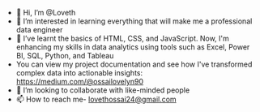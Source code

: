 - 👋 Hi, I’m @Loveth
- 👀 I’m interested in learning everything that will make me a professional data engineer
- 🌱 I’ve learnt the basics of HTML, CSS, and JavaScript. Now, I'm enhancing my skills in data analytics using tools such as Excel, Power BI, SQL, Python, and Tableau
- You can view my project documentation and see how I've transformed complex data into actionable insights: https://medium.com/@ossailovelyn90
- 💞️ I’m looking to collaborate with like-minded people
- 📫 How to reach me- lovethossai24@gmail.com

<!---
Loveg1/Loveg1 is a ✨ special ✨ repository because its `README.md` (this file) appears on your GitHub profile.
You can click the Preview link to take a look at your changes.
--->
